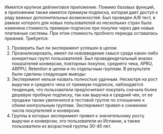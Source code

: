 Имеется крупное дейтинговое приложение.
Помимо базовых функций, в приложении также имеется премиум-подписка, которая дает доступ к ряду важных дополнительных возможностей. Был проведен A/B тест, в рамках которого для новых пользователей из нескольких стран была изменена стоимость премиум-подписки при покупке через две новые платежные системы. При этом стоимость пробного периода оставалась прежней.
Требуется:
1.  Проверить был ли эксперимент успешен в целом
2.  Проанализировать, имеет ли нововведение смысл среди каких-либо конкретных групп пользователей.
Был проведендетальный анализ показателей конверсии, повторных покупок, среднего чека, APRU, ARPPU, Retention в целом и по отдельгным группам.
В результате были сделаны следующие выводы:
1. Эксперимент нельзя назвать полностью удачным. Несмотря на рост выручки и среднего чека от премиум-подписок, наблюдается тенденция, что пользователи предпочитают покупать сначала  более дешевую пробную подписку, так как выручка и средний чек, от ее продажи также увеличился в тестовой группе по отношению к обеим контрольным группам. Эксперимент привел к снижению числа покупателей и конверсии.
2. Группы в которых эксперимент привел к значительному росту выручки и конверсии, это пользователи из Испании, а также пользователи из возрастной группы 30-40 лет.

